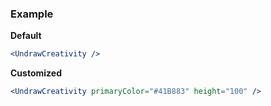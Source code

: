 ### Example

**Default**
```jsx
<UndrawCreativity />
```

**Customized**
```jsx
<UndrawCreativity primaryColor="#41B883" height="100" />
```
